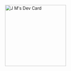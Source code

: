 

<!--
### Hi there 👋
**juamatx/juamatx** is a ✨ _special_ ✨ repository because its `README.md` (this file) appears on your GitHub profile.

Here are some ideas to get you started:

- 🔭 I’m currently working on ...
- 🌱 I’m currently learning ...
- 👯 I’m looking to collaborate on ...
- 🤔 I’m looking for help with ...
- 💬 Ask me about ...
- 📫 How to reach me: ...
- 😄 Pronouns: ...
- ⚡ Fun fact: ...

<a href="https://app.daily.dev/Juamatx"><img src="https://api.daily.dev/devcards/07df20fe669442448d37dcec73613986.png?r=vnr" width="400" alt="J M's Dev Card"/></a>
-->
<a href="https://app.daily.dev/Juamatx"><img src="https://api.daily.dev/devcards/07df20fe669442448d37dcec73613986.png?r=vnr" width="200" alt="J M's Dev Card"/></a>
